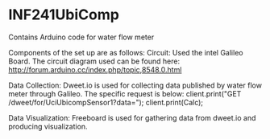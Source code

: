 INF241UbiComp
=============

Contains Arduino code for water flow meter

Components of the set up are as follows:
Circuit:
Used the intel Galileo Board. The circuit diagram used can be found here: http://forum.arduino.cc/index.php/topic,8548.0.html

Data Collection:
Dweet.io is used for collecting data published by water flow meter through Galileo. The specific request is below:
	client.print("GET /dweet/for/UciUbicompSensor1?data=");
	client.print(Calc);

Data Visualization:
Freeboard is used for gathering data from dweet.io and producing visualization.
